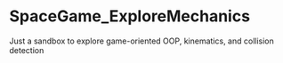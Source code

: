 # SpaceGame_ExploreMechanics
Just a sandbox to explore game-oriented OOP, kinematics, and collision detection
